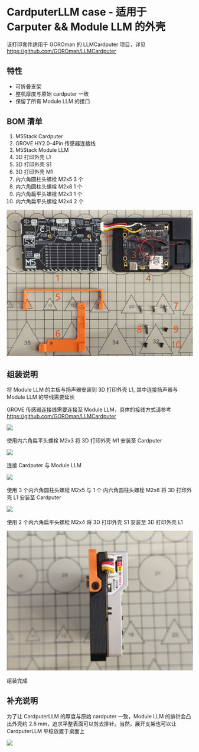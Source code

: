# CardputerLLM case - 适用于 Carputer && Module LLM 的外壳

该打印套件适用于 GOROman 的 LLMCardputer 项目，详见 https://github.com/GOROman/LLMCardputer

## 特性

- 可折叠支架
- 整机厚度与原始 cardputer 一致
- 保留了所有 Module LLM 的接口

## BOM 清单

1. M5Stack Cardputer
2. GROVE HY2.0-4Pin 传感器连接线
3. M5Stack Module LLM
4. 3D 打印外壳 L1
5. 3D 打印外壳 S1
6. 3D 打印外壳 M1
7. 内六角圆柱头螺栓 M2x5 3 个
8. 内六角圆柱头螺栓 M2x8 1 个
9. 内六角扁平头螺栓 M2x3 1 个
10. 内六角扁平头螺栓 M2x4 2 个

![](assets/Snipaste_2025-10-01_16-40-41.png)

## 组装说明

将 Module LLM 的主板与扬声器安装到 3D 打印外壳 L1, 其中连接扬声器与 Module LLM 的导线需要延长

GROVE 传感器连接线需要连接至 Module LLM，具体的接线方式请参考 https://github.com/GOROman/LLMCardputer

![](assets/20251001163130.jpg)

使用内六角扁平头螺栓 M2x3 将 3D 打印外壳 M1 安装至 Cardputer

![](assets/20251001163123.jpg)

连接 Cardputer 与 Module LLM

![](assets/20251001163139.jpg)

使用 3 个内六角圆柱头螺栓 M2x5 与 1 个 内六角圆柱头螺栓 M2x8 将 3D 打印外壳 L1 安装至 Cardputer

![](assets/20251001163146.jpg)

使用 2 个内六角扁平头螺栓 M2x4 将 3D 打印外壳 S1 安装至 3D 打印外壳 L1

![](assets/20251001163158.jpg)

组装完成

## 补充说明

为了让 CardputerLLM 的厚度与原始 cardputer 一致，Module LLM 的排针会凸出外壳约 2.6 mm，追求平整表面可以剪去排针。当然，展开支架也可以让 CardputerLLM 平稳放置于桌面上

![](assets/20251001171941.jpg)